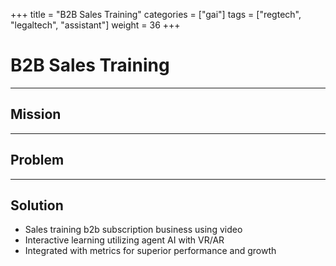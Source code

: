 +++
title = "B2B Sales Training"
categories = ["gai"]
tags = ["regtech", "legaltech", "assistant"]
weight = 36
+++

# B2B Sales Training

---

## Mission

---

## Problem

---

## Solution

- Sales training b2b subscription business using video
- Interactive learning utilizing agent AI with VR/AR
- Integrated with metrics for superior performance and growth
